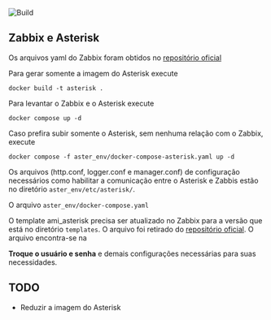 ![Build](https://github.com/MrErlison/zabbix-asterisk/actions/workflows/docker-image.yml/badge.svg)

## Zabbix e Asterisk

Os arquivos yaml do Zabbix foram obtidos no [repositório oficial](https://github.com/zabbix/zabbix-docker)

Para gerar somente a imagem do Asterisk execute

```shell
docker build -t asterisk .
```

Para levantar o Zabbix e o Asterisk execute  

```shell
docker compose up -d
```

Caso prefira subir somente o Asterisk, sem nenhuma relação com o Zabbix, execute

```shell
docker compose -f aster_env/docker-compose-asterisk.yaml up -d
```

Os arquivos (http.conf, logger.conf e manager.conf) de configuração necessários como habilitar a comunicação entre o Asterisk e Zabbis estão no diretório `aster_env/etc/asterisk/`.

O arquivo `aster_env/docker-compose.yaml`

O template ami_asterisk precisa ser atualizado no Zabbix para a versão que está no diretório `templates`. O arquivo foi retirado do [repositório oficial](https://git.zabbix.com/projects/ZBX/repos/zabbix/browse/templates/tel/asterisk_http/template_tel_asterisk_http.yaml?at=release%2F7.0). O arquivo encontra-se na 

**Troque o usuário e senha** e demais configurações necessárias para suas necessidades.

## TODO

- Reduzir a imagem do Asterisk